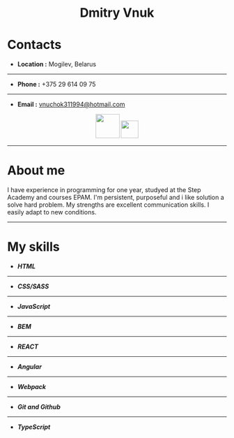 <h1 align="center">Dmitry Vnuk</h1>

# Contacts

- __Location :__ Mogilev, Belarus
---
- __Phone :__ +375 29 614 09 75
---
- __Email :__ vnuchok311994@hotmail.com

<p align="center"><a href="https://github.com/DimaVnuk"><img src="https://i0.wp.com/itc.ua/wp-content/uploads/2021/01/github-logo.jpg?fit=1200%2C850&quality=100&strip=all&ssl=1" width="55px"></a>
<a href="https://www.linkedin.com/in/dima-vnuk-7a9206206/"><img src="https://upload.wikimedia.org/wikipedia/commons/thumb/c/c9/Linkedin.svg/1200px-Linkedin.svg.png" width="40px"></a></p>

---

# About me

I have experience in programming for one year, studyed at the Step Academy and  courses EPAM. I'm persistent, purposeful and i like solution a solve hard problem. My strengths are excellent communication skills. I easily adapt to new conditions.

---
# My skills

- **_HTML_**
---
- **_CSS/SASS_**
---
- **_JavaScript_**
---
- **_BEM_**
---
- **_REACT_**
---
- **_Angular_**
---
- **_Webpack_**
---
- **_Git and Github_**
---
- **_TypeScript_**



